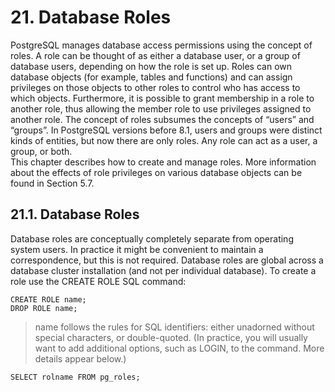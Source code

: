 # 21. Database Roles
PostgreSQL manages database access permissions using the concept of roles. A role can be thought of
as either a database user, or a group of database users, depending on how the role is set up. Roles can
own database objects (for example, tables and functions) and can assign privileges on those objects to
other roles to control who has access to which objects. Furthermore, it is possible to grant membership
in a role to another role, thus allowing the member role to use privileges assigned to another role.
The concept of roles subsumes the concepts of “users” and “groups”. In PostgreSQL versions before
8.1, users and groups were distinct kinds of entities, but now there are only roles. Any role can act
as a user, a group, or both.  
This chapter describes how to create and manage roles. More information about the effects of role
privileges on various database objects can be found in Section 5.7.  

## 21.1. Database Roles
Database roles are conceptually completely separate from operating system users. In practice it might
be convenient to maintain a correspondence, but this is not required. Database roles are global across
a database cluster installation (and not per individual database). To create a role use the CREATE
ROLE SQL command:

```
CREATE ROLE name;
DROP ROLE name;
```
> name follows the rules for SQL identifiers: either unadorned without special characters, or double-quoted. (In practice, you will usually want to add additional options, such as LOGIN, to the command. More details appear below.)


```
SELECT rolname FROM pg_roles;
```

